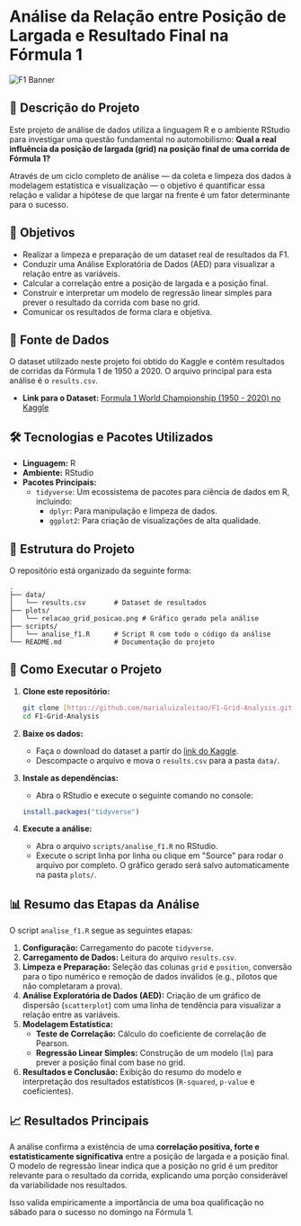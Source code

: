 # Análise da Relação entre Posição de Largada e Resultado Final na Fórmula 1

![F1 Banner](https://www.formula1.com/etc/designs/fom-website/images/f1_logo.svg)

## 📝 Descrição do Projeto

Este projeto de análise de dados utiliza a linguagem R e o ambiente RStudio para investigar uma questão fundamental no automobilismo: **Qual a real influência da posição de largada (grid) na posição final de uma corrida de Fórmula 1?**

Através de um ciclo completo de análise — da coleta e limpeza dos dados à modelagem estatística e visualização — o objetivo é quantificar essa relação e validar a hipótese de que largar na frente é um fator determinante para o sucesso.

## 🎯 Objetivos

* Realizar a limpeza e preparação de um dataset real de resultados da F1.
* Conduzir uma Análise Exploratória de Dados (AED) para visualizar a relação entre as variáveis.
* Calcular a correlação entre a posição de largada e a posição final.
* Construir e interpretar um modelo de regressão linear simples para prever o resultado da corrida com base no grid.
* Comunicar os resultados de forma clara e objetiva.

## 💾 Fonte de Dados

O dataset utilizado neste projeto foi obtido do Kaggle e contém resultados de corridas da Fórmula 1 de 1950 a 2020. O arquivo principal para esta análise é o `results.csv`.

* **Link para o Dataset:** [Formula 1 World Championship (1950 - 2020) no Kaggle](https://www.kaggle.com/datasets/rohanrao/formula-1-world-championship-1950-2020)

## 🛠️ Tecnologias e Pacotes Utilizados

* **Linguagem:** R
* **Ambiente:** RStudio
* **Pacotes Principais:**
    * `tidyverse`: Um ecossistema de pacotes para ciência de dados em R, incluindo:
        * `dplyr`: Para manipulação e limpeza de dados.
        * `ggplot2`: Para criação de visualizações de alta qualidade.

## 📂 Estrutura do Projeto

O repositório está organizado da seguinte forma:

```
.
├── data/
│   └── results.csv       # Dataset de resultados
├── plots/
│   └── relacao_grid_posicao.png # Gráfico gerado pela análise
├── scripts/
│   └── analise_f1.R      # Script R com todo o código da análise
└── README.md             # Documentação do projeto
```

## 🚀 Como Executar o Projeto

1.  **Clone este repositório:**
    ```bash
    git clone [https://github.com/marialuizaleitao/F1-Grid-Analysis.git](https://github.com/marialuizaleitao/F1-Grid-Analysis.git)
    cd F1-Grid-Analysis
    ```

2.  **Baixe os dados:**
    * Faça o download do dataset a partir do [link do Kaggle](https://www.kaggle.com/datasets/rohanrao/formula-1-world-championship-1950-2020).
    * Descompacte o arquivo e mova o `results.csv` para a pasta `data/`.

3.  **Instale as dependências:**
    * Abra o RStudio e execute o seguinte comando no console:
    ```r
    install.packages("tidyverse")
    ```

4.  **Execute a análise:**
    * Abra o arquivo `scripts/analise_f1.R` no RStudio.
    * Execute o script linha por linha ou clique em "Source" para rodar o arquivo por completo. O gráfico gerado será salvo automaticamente na pasta `plots/`.

## 📊 Resumo das Etapas da Análise

O script `analise_f1.R` segue as seguintes etapas:

1.  **Configuração:** Carregamento do pacote `tidyverse`.
2.  **Carregamento de Dados:** Leitura do arquivo `results.csv`.
3.  **Limpeza e Preparação:** Seleção das colunas `grid` e `position`, conversão para o tipo numérico e remoção de dados inválidos (e.g., pilotos que não completaram a prova).
4.  **Análise Exploratória de Dados (AED):** Criação de um gráfico de dispersão (`scatterplot`) com uma linha de tendência para visualizar a relação entre as variáveis.
5.  **Modelagem Estatística:**
    * **Teste de Correlação:** Cálculo do coeficiente de correlação de Pearson.
    * **Regressão Linear Simples:** Construção de um modelo (`lm`) para prever a posição final com base no grid.
6.  **Resultados e Conclusão:** Exibição do resumo do modelo e interpretação dos resultados estatísticos (`R-squared`, `p-value` e coeficientes).

## 📈 Resultados Principais

A análise confirma a existência de uma **correlação positiva, forte e estatisticamente significativa** entre a posição de largada e a posição final. O modelo de regressão linear indica que a posição no grid é um preditor relevante para o resultado da corrida, explicando uma porção considerável da variabilidade nos resultados.

Isso valida empiricamente a importância de uma boa qualificação no sábado para o sucesso no domingo na Fórmula 1.
